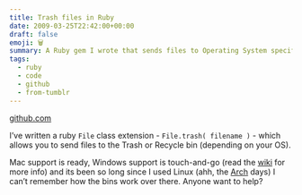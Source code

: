 ```yaml
---
title: Trash files in Ruby
date: 2009-03-25T22:42:00+00:00
draft: false
emoji: 🗑️
summary: A Ruby gem I wrote that sends files to Operating System specific Trash/Recycle bins.
tags:
  - ruby
  - code
  - github
  - from-tumblr
---
```


[github.com](https://github.com/jphastings/trash)

I’ve written a ruby `File` class extension - `File.trash( filename )` - which allows you to send files to the Trash or Recycle bin (depending on your OS).

Mac support is ready, Windows support is touch-and-go (read the [wiki](https://github.com/jphastings/trash/wiki) for more info) and its been so long since I used Linux (ahh, the [Arch](https://www.archlinux.org/) days) I can’t remember how the bins work over there. Anyone want to help?
